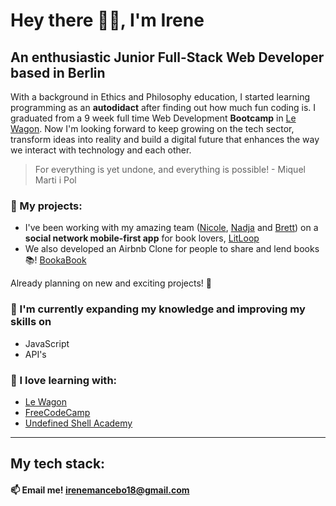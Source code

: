 # Hey there 🙌🏻, I'm **Irene**
## An enthusiastic Junior Full-Stack Web Developer based in **Berlin**

With a background in Ethics and Philosophy education, I started learning programming as an **autodidact** after finding out how much fun coding is. I graduated from a 9 week full time Web Development **Bootcamp** in [Le Wagon](https://github.com/lewagon "Le Wagon"). Now I'm looking forward to keep growing on the tech sector, transform ideas into reality and build a digital future that enhances the way we interact with technology and each other.

> For everything is yet undone, and everything is possible! - Miquel Marti i Pol

### 🔭 My projects:
* I've been working with my amazing team ([Nicole](https://github.com/lilzenith "Nicole"), [Nadja](https://github.com/nadjajr "Nadja") and [Brett](https://github.com/bertchdg "Brett")) on a **social network mobile-first app** for book lovers, [LitLoop](https://litloop-34ef57e08f2a.herokuapp.com/ "LitLoop")
* We also developed an Airbnb Clone for people to share and lend books 📚! [BookaBook](https://bookabook-bertchdg-9165abb9c2be.herokuapp.com/ "BookaBook")

Already planning on new and exciting projects! 🤝

### 🌱 I'm currently expanding my knowledge and improving my skills on
* JavaScript
* API's

### 💞 I love learning with:
* [Le Wagon](https://www.lewagon.com/ "Le Wagon")
* [FreeCodeCamp](https://www.freecodecamp.org/ "FreeCodeCamp")
* [Undefined Shell Academy](https://github.com/undefined-academy "Undefined Shell Academy")

------------
## My tech stack:



#### 📫 Email me! irenemancebo18@gmail.com

